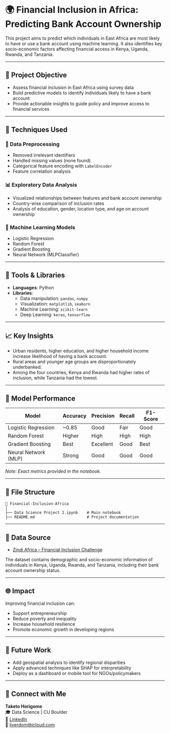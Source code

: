 # 🌍 Financial Inclusion in Africa: Predicting Bank Account Ownership

This project aims to predict which individuals in East Africa are most likely to have or use a bank account using machine learning. It also identifies key socio-economic factors affecting financial access in Kenya, Uganda, Rwanda, and Tanzania.

---

## 📌 Project Objective

- Assess financial inclusion in East Africa using survey data
- Build predictive models to identify individuals likely to have a bank account
- Provide actionable insights to guide policy and improve access to financial services

---

## 🧠 Techniques Used

### 🔄 Data Preprocessing
- Removed irrelevant identifiers
- Handled missing values (none found)
- Categorical feature encoding with `LabelEncoder`
- Feature correlation analysis

### 📊 Exploratory Data Analysis
- Visualized relationships between features and bank account ownership
- Country-wise comparison of inclusion rates
- Analysis of education, gender, location type, and age on account ownership

### 🤖 Machine Learning Models
- Logistic Regression
- Random Forest
- Gradient Boosting
- Neural Network (MLPClassifier)

---

## 🧰 Tools & Libraries

- **Languages**: Python
- **Libraries**:
  - Data manipulation: `pandas`, `numpy`
  - Visualization: `matplotlib`, `seaborn`
  - Machine Learning: `scikit-learn`
  - Deep Learning: `keras`, `tensorflow`

---

## 📈 Key Insights

- Urban residents, higher education, and higher household income increase likelihood of having a bank account.
- Rural areas and younger age groups are disproportionately underbanked.
- Among the four countries, Kenya and Rwanda had higher rates of inclusion, while Tanzania had the lowest.

---

## 🧪 Model Performance

| Model                | Accuracy | Precision | Recall | F1-Score |
|----------------------|----------|-----------|--------|----------|
| Logistic Regression  | ~0.85    | Good      | Fair   | Good     |
| Random Forest        | Higher   | High      | High   | High     |
| Gradient Boosting    | Best     | Excellent | Good   | Best     |
| Neural Network (MLP) | Strong   | Good      | Good   | Good     |

*Note: Exact metrics provided in the notebook.*

---

## 📂 File Structure

```
📁 Financial-Inclusion-Africa
│
├── Data Science Project 2.ipynb    # Main notebook
├── README.md                       # Project documentation
```

---

## 📝 Data Source

- [Zindi Africa – Financial Inclusion Challenge](https://zindi.africa/competitions/financial-inclusion-in-africa)

The dataset contains demographic and socio-economic information of individuals in Kenya, Uganda, Rwanda, and Tanzania, including their bank account ownership status.

---

## 🌐 Impact

Improving financial inclusion can:
- Support entrepreneurship
- Reduce poverty and inequality
- Increase household resilience
- Promote economic growth in developing regions

---

## 🚀 Future Work

- Add geospatial analysis to identify regional disparities
- Apply advanced techniques like SHAP for interpretability
- Deploy as a dashboard or mobile tool for NGOs/policymakers

---

## 🤝 Connect with Me

**Taketo Horigome**  
🎓 Data Science | CU Boulder  
🔗 [LinkedIn](https://www.linkedin.com/in/taketo-horigome-29b26532b)  
📧 liverdom@icloud.com


